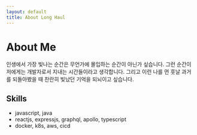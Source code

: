 ```yaml
---
layout: default
title: About Long Haul
---
```


<div class="post">
	<h1 class="pageTitle">About Me</h1>
	<p class="intro">인생에서 가장 빛나는 순간은 무언가에 몰입하는 순간이 아닌가 싶습니다. 그런 순간이 저에게는 개발자로서 지내는 시간들이라고 생각합니다. 그리고 이런 나를 먼 훗날 과거를 되돌아봤을 때 찬란히 빛났던 기억을 되뇌이고 싶습니다.</p>
	<h2>Skills</h2>
	<ul>
		<li>javascript, java</li>
		<li>reactjs, expressjs, graphql, apollo, typescript</li>
		<li>docker, k8s, aws, cicd</li>
	</ul>
	<a frameborder="0" data-theme="light" data-layers="1,2,4,3" data-stack-embed="true" href="https://embed.stackshare.io/stacks/embed/f662bc15013fed878be60690801dd5"/></a><script async src="https://cdn1.stackshare.io/javascripts/client-code.js" charset="utf-8"></script>
</div>
